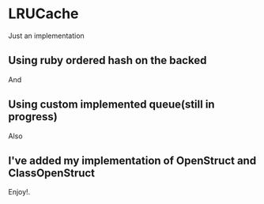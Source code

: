 # LRUCache

Just an implementation

## Using ruby ordered hash on the backed

And

## Using custom implemented queue(still in progress)

Also

## I've added my implementation of OpenStruct and ClassOpenStruct

Enjoy!.
